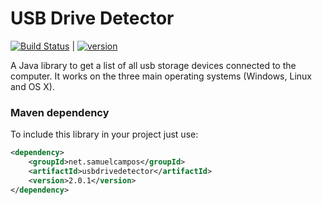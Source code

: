# USB Drive Detector

[![Build Status][travis-image]][travis-url]  |
[![version][maven-version]][maven-url]

A Java library to get a list of all usb storage devices connected to the computer. It works on the three main operating systems (Windows, Linux and OS X).

### Maven dependency

To include this library in your project just use:
```xml
<dependency>
    <groupId>net.samuelcampos</groupId>
    <artifactId>usbdrivedetector</artifactId>
    <version>2.0.1</version>
</dependency>
```


[travis-url]: https://travis-ci.org/samuelcampos/usbdrivedetector
[travis-image]: https://travis-ci.org/samuelcampos/usbdrivedetector.svg?branch=master

[maven-url]: https://search.maven.org/#artifactdetails%7Cnet.samuelcampos%7Cusbdrivedetector%7C2.0.0%7C
[maven-version]: https://img.shields.io/maven-central/v/net.samuelcampos/usbdrivedetector.svg?style=flat

